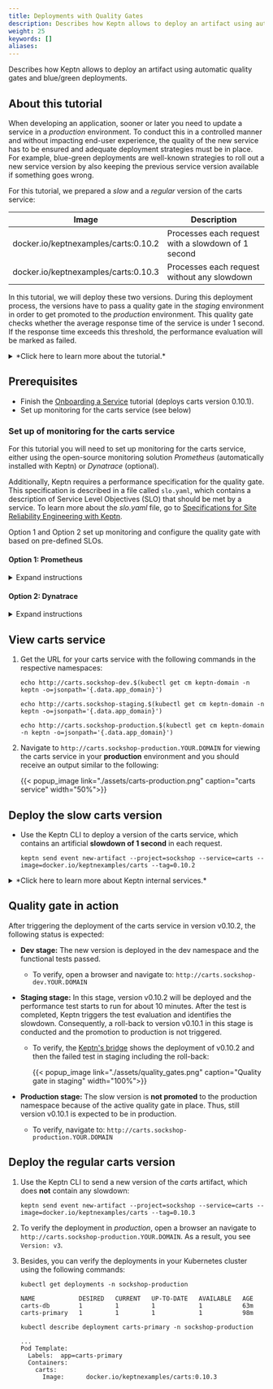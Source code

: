```yaml
---
title: Deployments with Quality Gates
description: Describes how Keptn allows to deploy an artifact using automatic quality gates and blue/green deployments.
weight: 25
keywords: []
aliases:
---
```


Describes how Keptn allows to deploy an artifact using automatic quality gates and blue/green deployments.

## About this tutorial

When developing an application, sooner or later you need to update a service in a *production* environment. To conduct this in a controlled manner and without impacting end-user experience, the quality of the new service has to be ensured and adequate deployment strategies must be in place. For example, blue-green deployments are well-known strategies to roll out a new service version by also keeping the previous service version available if something goes wrong.

For this tutorial, we prepared a *slow* and a *regular* version of the carts service:

| Image                                 | Description                                        |
|---------------------------------------|----------------------------------------------------|
| docker.io/keptnexamples/carts:0.10.2  | Processes each request with a slowdown of 1 second |
| docker.io/keptnexamples/carts:0.10.3  | Processes each request without any slowdown        |

In this tutorial, we will deploy these two versions. During this deployment process, the versions have to pass a quality gate in the *staging* environment in order to get promoted to the *production* environment.
This quality gate checks whether the average response time of the service is under 1&nbsp;second. If the response time exceeds this threshold, the performance evaluation will be marked as failed.

<details><summary>*Click here to learn more about the tutorial.*</summary>
<p>

1. We will *try* to deploy the *slow* version of the carts service (0.10.2). 
  * Keptn will deploy this new version into the **dev** environment where functional tests will be executed. 
  * After passing these functional tests, Keptn will promote this service into the **staging** environment by releasing it as the blue or green version next to the previous version of the service. 
  * Then, Keptn will route traffic to this new version by changing the configuration of the virtual service (i.e., by setting weights for the routes between blue and green) and Keptn will start the defined performance test (e.g., using JMeter). Using the monitoring results of this performance test will allow [lighthouse](https://github.com/keptn/keptn/tree/master/lighthouse-service) to evaluate the quality gate. 
  * The *slow* version of carts (0.10.2) will not pass the quality gate and, hence, the new version will not be promoted to the **production** stage (i.e., the deployment will be rejected).
  * Furthermore, Keptn will change the weights within the **staging** stage back to the previous working deployment of the service. 

2. We will deploy the *regular* version of the carts service (v0.10.3). 
  * Keptn will conduct the same steps as before except that this version will pass the quality gate. 
  * Hence, this *regular* version will be promoted into the **production** environment.

</p>
</details>

## Prerequisites

- Finish the [Onboarding a Service](../onboard-carts-service/) tutorial (deploys carts version 0.10.1).
- Set up monitoring for the carts service (see below)

### Set up of monitoring for the carts service
For this tutorial you will need to set up monitoring for the carts service, either using the open-source monitoring solution *Prometheus* (automatically installed with Keptn) or *Dynatrace* (optional). 

Additionally, Keptn requires a performance specification for the quality gate. This specification is described in a file called `slo.yaml`, which contains a description of Service Level Objectives (SLO) that should be met by a service. To learn more about the *slo.yaml* file, go to [Specifications for Site Reliability Engineering with Keptn](https://github.com/keptn/spec/blob/master/design_docs/keptn_quality_gates.md).

Option 1 and Option 2 set up monitoring and configure the quality gate with based on pre-defined SLOs.

#### Option 1: Prometheus
<details><summary>Expand instructions</summary>
<p>

* To set up the quality gates for the carts service, please navigate to the `examples/onboarding-carts` folder. This folder contains the file `slo_quality-gates.yaml`. Upload it with the [add-resource](../../reference/cli/#keptn-add-resource) command:

    ```console
    keptn add-resource --project=sockshop --service=carts --stage=staging --resource=slo_quality-gates.yaml --resourceUri=slo.yaml
    ```

* Execute the following command to set up the rules for the *Prometheus Alerting Manager* based on those quality gates:

    ```
    keptn configure monitoring prometheus --project=sockshop --service=carts
    ```

* To verify that the Prometheus scrape jobs are correctly set up, you can access Prometheus by enabling port-forwarding for the prometheus-service:

    ```console
    kubectl port-forward svc/prometheus-service 8080 -n monitoring
    ```

    Prometheus is then available on [localhost:8080/targets](http://localhost:8080/targets) where you can see the three targets for the carts service:

    {{< popup_image link="./assets/prometheus-targets.png" caption="Prometheus Targets">}}


* **Note:** The evaluation of the test runs will be performed by an internal Keptn service, called the **lighthouse-service**. While this service is responsible for evaluating the SLI results based on the criteria found in the `slo.yaml` file, it depends on an SLI-source service to retrieve the actual values of the SLIs. In this example, we are using the **prometheus-sli-service**. To inform the **lighthouse-service** to use the **prometheus-sli-service** for the **sockshop** project, the following `ConfigMap` will be used:

    ```yaml
    apiVersion: v1
    data:
      sli-provider: prometheus
    kind: ConfigMap
    metadata:
      name: lighthouse-config-sockshop
      namespace: keptn
    ```

* Apply the ConfigMap by executing the following command from within the `examples/onboarding-carts` folder:

    ```console
    kubectl apply -f lighthouse-source-prometheus.yaml
    ```

* **Note** During an evaluation of the quality gates, an internal Keptn service, the **prometheus-sli-service** will fetch the values for the `response_time_p95` SLI that is referenced in the `slo.yaml` file. To tell the service how to acquire this value, the correct query needs to be configured. This can be done by storing the following `ConfigMap` in the `keptn` namespace:

    ```yaml
    apiVersion: v1
    data:
      custom-queries: |
        cpu_usage: avg(rate(container_cpu_usage_seconds_total{namespace="$PROJECT-$STAGE",pod_name=~"$SERVICE-primary-.*"}[5m]))
        response_time_p95: histogram_quantile(0.95, sum by(le) (rate(http_response_time_milliseconds_bucket{handler="ItemsController.addToCart",job="$SERVICE-$PROJECT-$STAGE-canary"}[$DURATION_SECONDS])))
    kind: ConfigMap
    metadata:
      name: prometheus-sli-config-sockshop
      namespace: keptn
    ```

* Apply the ConfigMap by executing the following command from within the `examples/onboarding-carts` folder:

    ```console
    kubectl apply -f prometheus-sli-config.yaml
    ```

 </p>
</details>

#### Option 2: Dynatrace
<details><summary>Expand instructions</summary>
<p>
Please make sure you have completed the installation instructions for setting up [Dynatrace OneAgent](../../reference/monitoring/dynatrace).

* To set up the quality gates for the carts service, please navigate to the `examples/onboarding-carts` folder. This folder contains the file `slo_quality-gates.yaml`. Upload it with the [add-resource](../../reference/cli/#keptn-add-resource) command:

    ```console
    keptn add-resource --project=sockshop --service=carts --stage=staging --resource=slo_quality-gates.yaml --resourceUri=slo.yaml
    ```

* **Note:** The evaluation of the test runs will be performed by an internal Keptn service, called the **lighthouse-service**. While this service is responsible for evaluating the SLI results based on the criteria found in the `slo.yaml` file, it depends on an SLI-source service to retrieve the actual values of the SLIs. In this example, we are using the **dynatrace-sli-service**.
To inform the **lighthouse-service** to use the **dynatrace-sli-service** for the **sockshop** project, the following `ConfigMap` will be used:

    ```yaml
    apiVersion: v1
    data:
      sli-provider: dynatrace
    kind: ConfigMap
    metadata:
      name: lighthouse-config-sockshop
      namespace: keptn
    ```

* Apply the ConfigMap by executing the following command from within the `examples/onboarding-carts` folder:

    ```console
    kubectl apply -f lighthouse-source-dynatrace.yaml
    ```

* The **dynatrace-sli-service** needs to be installed using:
    
    ```console
    git clone --branch 0.1.0 https://github.com/keptn-contrib/dynatrace-sli-service --single-branch
    ```

    ```console
    cd dynatrace-sli-service
    ```
    
    ```console
    kubectl apply -f deploy/
    ```

* To verify that the deployment has worked, execute:

    ```console
    kubectl get pods -n keptn | grep dynatrace-sli
    ```

    ```console
    dynatrace-sli-service
    dynatrace-sli-service-monitoring-configure-distributor
    ```

* Last but not least, the **dynatrace-sli-service** needs a secret containing the following data:

    * Tenant id
    * API token

    Example: 

  ```yaml
  DT_TENANT: your_tenant_id.live.dynatracelabs.com
  DT_API_TOKEN: XYZ123456789
  ```

* Add the credential in the **keptn namespace** using:

  ```console
  kubectl create secret generic dynatrace-credentials-sockshop -n "keptn" --from-file=dynatrace-credentials=your_credential_file.yaml
  ```

</p>
</details>

## View carts service

1. Get the URL for your carts service with the following commands in the respective namespaces:

    ```console
    echo http://carts.sockshop-dev.$(kubectl get cm keptn-domain -n keptn -o=jsonpath='{.data.app_domain}')
    ```
    ```console
    echo http://carts.sockshop-staging.$(kubectl get cm keptn-domain -n keptn -o=jsonpath='{.data.app_domain}')
    ```
    ```console
    echo http://carts.sockshop-production.$(kubectl get cm keptn-domain -n keptn -o=jsonpath='{.data.app_domain}')
    ```

2. Navigate to `http://carts.sockshop-production.YOUR.DOMAIN` for viewing the carts service in your **production** environment and you should receive an output similar to the following:

    {{< popup_image
      link="./assets/carts-production.png"
      caption="carts service"
      width="50%">}}

## Deploy the slow carts version

* Use the Keptn CLI to deploy a version of the carts service, which contains an artificial **slowdown of 1 second** in each request.

  ```console
  keptn send event new-artifact --project=sockshop --service=carts --image=docker.io/keptnexamples/carts --tag=0.10.2
  ```

<details><summary>*Click here to learn more about Keptn internal services.*</summary>
<p>
The [send event new-artifact](../../reference/cli/#keptn-send-event-new-artifact) command changes the configuration of the service and automatically triggers the following Keptn services:

* **Phase 1**: Deploying, testing, and evaluating the test in the *dev* stage:
    * **helm-service**: This service deploys the new artifact to *dev*.
    * **jmeter-service**: This service runs a basic health check and a functional tests in *dev*. Afterwards, this service sends an event of type `sh.keptn.events.tests-finished`. 
    * **lighthouse-service**: This service picks up the event and evaluates the test runs based on the  performance signature. Since in the *dev* environment only functional tests are executed, the lighthouse-service will mark the test run as successful (functional failures would have been detected by the **jmeter-service**).
    * **gatekeeper-service**: This service promotes the artifact to the next stage, i.e., *staging*.

* **Phase 2**: Deploying, testing, and evaluating the test in the *staging* stage:
    * **helm-service**: This service deploys the new artifact to *staging* using a blue/green deployment strategy.
    * **jmeter-service**: This service runs a performance test in *staging* and sends the `sh.keptn.events.tests-finished` event.
    * **lighthouse-service**: This service picks up the event and this time, the quality gates of the service will be evaluated because we are using the performance-test-strategy for this stage. This means that the lighthouse-service will send a `get-sli` event to fetch the metrics for the *carts* service from either Prometheus or Dynatrace, depending on how you set up the monitoring for your service earlier. Based on the results of that evaluation, the lighthouse-service will mark the test run execution as successful or failed. In our scenario, the lighthouse-service will mark it as failed since the response time thresholds will be exceeded.
    * **gatekeeper-service**: This service receives a `sh.keptn.events.evaluation-done` event, which contains the result of the evaluation of the lighthouse-service. Since in this case the performance test run failed, the gatekeeper-service automatically initiates an rollback to the previous version in *staging* and the artifact won't be promoted to *production*.

</p>
</details>

## Quality gate in action

After triggering the deployment of the carts service in version v0.10.2, the following status is expected:

* **Dev stage:** The new version is deployed in the dev namespace and the functional tests passed.
  * To verify, open a browser and navigate to: `http://carts.sockshop-dev.YOUR.DOMAIN`

* **Staging stage:** In this stage, version v0.10.2 will be deployed and the performance test starts to run for about 10 minutes. After the test is completed, Keptn triggers the test evaluation and identifies the slowdown. Consequently, a roll-back to version v0.10.1 in this stage is conducted and the promotion to production is not triggered.
  * To verify, the [Keptn's bridge](../../reference/keptnsbridge/#usage) shows the deployment of v0.10.2 and then the failed test in staging including the roll-back:

    {{< popup_image
      link="./assets/quality_gates.png"
      caption="Quality gate in staging"
      width="100%">}}

* **Production stage:** The slow version is **not promoted** to the production namespace because of the active quality gate in place. Thus, still version v0.10.1 is expected to be in production.
  * To verify, navigate to: `http://carts.sockshop-production.YOUR.DOMAIN`

## Deploy the regular carts version

1. Use the Keptn CLI to send a new version of the *carts* artifact, which does **not** contain any slowdown:
 
   ```console
   keptn send event new-artifact --project=sockshop --service=carts --image=docker.io/keptnexamples/carts --tag=0.10.3
   ```

1. To verify the deployment in *production*, open a browser an navigate to `http://carts.sockshop-production.YOUR.DOMAIN`. As a result, you see `Version: v3`.

1. Besides, you can verify the deployments in your Kubernetes cluster using the following commands: 

    ```console
    kubectl get deployments -n sockshop-production
    ``` 

    ```console
    NAME            DESIRED   CURRENT   UP-TO-DATE   AVAILABLE   AGE
    carts-db        1         1         1            1           63m
    carts-primary   1         1         1            1           98m
    ```

    ```console
    kubectl describe deployment carts-primary -n sockshop-production
    ``` 
    
    ```console
    ...
    Pod Template:
      Labels:  app=carts-primary
      Containers:
        carts:
          Image:      docker.io/keptnexamples/carts:0.10.3
    ```
